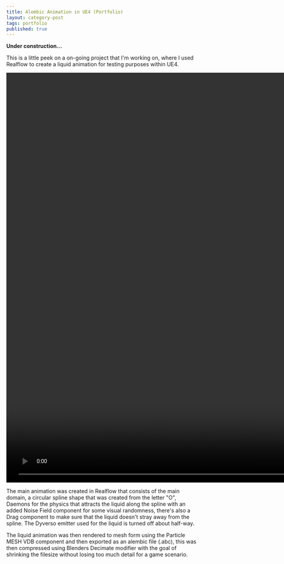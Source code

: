 ```yaml
---
title: Alembic Animation in UE4 (Portfolio)
layout: category-post
tags: portfolio
published: true
---
```


**Under construction...**

This is a little peek on a on-going project that I'm working on, where I used Realflow to create a liquid animation for testing purposes within UE4.

<div class="video_wrapper">
    <video width="1920px" height="1080px" controls muted controlsList="nodownload">
     	<source src="/assets/video/portfolio/WatermarkedAlembic.mp4" type="video/mp4">
        <source src="/assets/video/portfolio/WatermarkedAlembic.ogg" type="video/ogg">
    </video>
</div>

The main animation was created in Realflow that consists of the main domain, a circular spline shape that was created from the letter "O", Daemons for the physics that attracts the liquid along the spline with an added Noise Field component for some visual randomness, there's also a Drag component to make sure that the liquid doesn't stray away from the spline. The Dyverso emitter used for the liquid is turned off about half-way. 

The liquid animation was then rendered to mesh form using the Particle MESH VDB component and then exported as an alembic file (.abc), this was then compressed using Blenders Decimate modifier with the goal of shrinking the filesize without losing too much detail for a game scenario.
